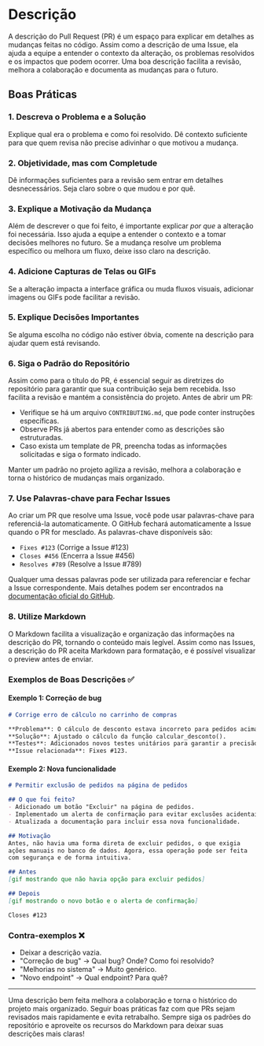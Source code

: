 # Descrição

A descrição do Pull Request (PR) é um espaço para explicar em detalhes as mudanças feitas no código. Assim como a descrição de uma Issue, ela ajuda a equipe a entender o contexto da alteração, os problemas resolvidos e os impactos que podem ocorrer. Uma boa descrição facilita a revisão, melhora a colaboração e documenta as mudanças para o futuro.

## **Boas Práticas**

### **1. Descreva o Problema e a Solução**

Explique qual era o problema e como foi resolvido. Dê contexto suficiente para que quem revisa não precise adivinhar o que motivou a mudança.

### **2. Objetividade, mas com Completude**

Dê informações suficientes para a revisão sem entrar em detalhes desnecessários. Seja claro sobre o que mudou e por quê.

### **3. Explique a Motivação da Mudança**

Além de descrever o que foi feito, é importante explicar _por que_ a alteração foi necessária. Isso ajuda a equipe a entender o contexto e a tomar decisões melhores no futuro. Se a mudança resolve um problema específico ou melhora um fluxo, deixe isso claro na descrição.

### **4. Adicione Capturas de Telas ou GIFs**

Se a alteração impacta a interface gráfica ou muda fluxos visuais, adicionar imagens ou GIFs pode facilitar a revisão.

### **5. Explique Decisões Importantes**

Se alguma escolha no código não estiver óbvia, comente na descrição para ajudar quem está revisando.

### **6. Siga o Padrão do Repositório**

Assim como para o título do PR, é essencial seguir as diretrizes do repositório para garantir que sua contribuição seja bem recebida. Isso facilita a revisão e mantém a consistência do projeto. Antes de abrir um PR:

* Verifique se há um arquivo `CONTRIBUTING.md`, que pode conter instruções específicas.
* Observe PRs já abertos para entender como as descrições são estruturadas.
* Caso exista um template de PR, preencha todas as informações solicitadas e siga o formato indicado.

Manter um padrão no projeto agiliza a revisão, melhora a colaboração e torna o histórico de mudanças mais organizado.

### **7. Use Palavras-chave para Fechar Issues**

Ao criar um PR que resolve uma Issue, você pode usar palavras-chave para referenciá-la automaticamente. O GitHub fechará automaticamente a Issue quando o PR for mesclado. As palavras-chave disponíveis são:

* `Fixes #123` (Corrige a Issue #123)
* `Closes #456` (Encerra a Issue #456)
* `Resolves #789` (Resolve a Issue #789)

Qualquer uma dessas palavras pode ser utilizada para referenciar e fechar a Issue correspondente. Mais detalhes podem ser encontrados na [documentação oficial do GitHub](https://docs.github.com/pt/get-started/writing-on-github/working-with-advanced-formatting/using-keywords-in-issues-and-pull-requests).

### **8. Utilize Markdown**

O Markdown facilita a visualização e organização das informações na descrição do PR, tornando o conteúdo mais legível. Assim como nas Issues, a descrição do PR aceita Markdown para formatação, e é possível visualizar o preview antes de enviar.

### **Exemplos de Boas Descrições ✅**

#### **Exemplo 1: Correção de bug**

```markdown
# Corrige erro de cálculo no carrinho de compras

**Problema**: O cálculo de desconto estava incorreto para pedidos acima de R$ 100,00.
**Solução**: Ajustado o cálculo da função calcular_desconto().
**Testes**: Adicionados novos testes unitários para garantir a precisão do cálculo.
**Issue relacionada**: Fixes #123.
```

#### **Exemplo 2: Nova funcionalidade**

```markdown
# Permitir exclusão de pedidos na página de pedidos

## O que foi feito?
- Adicionado um botão "Excluir" na página de pedidos.
- Implementado um alerta de confirmação para evitar exclusões acidentais.
- Atualizada a documentação para incluir essa nova funcionalidade.

## Motivação
Antes, não havia uma forma direta de excluir pedidos, o que exigia 
ações manuais no banco de dados. Agora, essa operação pode ser feita 
com segurança e de forma intuitiva.

## Antes
[gif mostrando que não havia opção para excluir pedidos]

## Depois
[gif mostrando o novo botão e o alerta de confirmação]

Closes #123
```

### **Contra-exemplos ❌**

* Deixar a descrição vazia.
* "Correção de bug" → Qual bug? Onde? Como foi resolvido?
* "Melhorias no sistema" → Muito genérico.
* "Novo endpoint" → Qual endpoint? Para quê?

***

Uma descrição bem feita melhora a colaboração e torna o histórico do projeto mais organizado. Seguir boas práticas faz com que PRs sejam revisados mais rapidamente e evita retrabalho. Sempre siga os padrões do repositório e aproveite os recursos do Markdown para deixar suas descrições mais claras!
